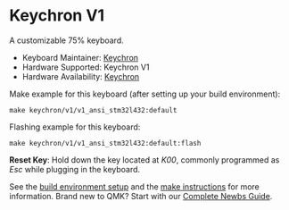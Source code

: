 # Keychron V1

A customizable 75% keyboard.

* Keyboard Maintainer: [Keychron](https://github.com/keychron)
* Hardware Supported: Keychron V1
* Hardware Availability: [Keychron](https://www.keychron.com)

Make example for this keyboard (after setting up your build environment):

    make keychron/v1/v1_ansi_stm32l432:default

Flashing example for this keyboard:

    make keychron/v1/v1_ansi_stm32l432:default:flash

**Reset Key**: Hold down the key located at *K00*, commonly programmed as *Esc* while plugging in the keyboard.

See the [build environment setup](https://docs.qmk.fm/#/getting_started_build_tools) and the [make instructions](https://docs.qmk.fm/#/getting_started_make_guide) for more information. Brand new to QMK? Start with our [Complete Newbs Guide](https://docs.qmk.fm/#/newbs).
